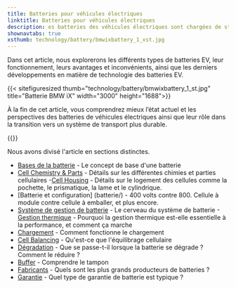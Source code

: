```yaml
---
title: Batteries pour véhicules électriques
linktitle: Batteries pour véhicules électriques
description: es batteries des véhicules électriques sont chargées de stocker l'énergie qui alimente le moteur électrique du véhicule et jouent un rôle essentiel dans la détermination des performances, de l'autonomie et du coût global d'un véhicule électrique.
shownavtabs: true
xsthumb: technology/battery/bmwixbattery_1_xst.jpg
---
```

<!-- markdownlint-disable MD033 -->

Dans cet article, nous explorerons les différents types de batteries EV, leur fonctionnement, leurs avantages et inconvénients, ainsi que les derniers développements en matière de technologie des batteries EV.

{{< sitefiguresized thumb="technology/battery/bmwixbattery_1_st.jpg" title="Batterie BMW iX" width="3000" height="1688">}}

À la fin de cet article, vous comprendrez mieux l’état actuel et les perspectives des batteries de véhicules électriques ainsi que leur rôle dans la transition vers un système de transport plus durable.

{{<evkxdisplayaddarticle />}}

Nous avons divisé l'article en sections distinctes.

- [Bases de la batterie](basic/) - Le concept de base d'une batterie
- [Cell Chemistry & Parts](cellchemistry/) - Détails sur les différentes chimies et parties cellulaires
-[Cell Housing](cell/) - Détails sur le logement des cellules comme la pochette, le prismatique, la lame et le cylindrique.
- [Batterie et configuration] (batterie/) - 400 volts contre 800. Cellule à module contre cellule à emballer, et plus encore.
- [Système de gestion de batterie](batterymanagment/) - Le cerveau du système de batterie
-[Gestion thermique](thermalmanagement/) - Pourquoi la gestion thermique est-elle essentielle à la performance, et comment ça marche
- [Chargement](chargement/) - Comment fonctionne le chargement
- [Cell Balancing](cellbalancing/) - Qu'est-ce que l'équilibrage cellulaire
- [Dégradation](dégradation/) - Que se passe-t-il lorsque la batterie se dégrade ? Comment le réduire ?
- [Buffer](buffer/) - Comprendre le tampon
- [Fabricants](fabricants/) - Quels sont les plus grands producteurs de batteries ?
- [Garantie](garantie/) - Quel type de garantie de batterie est typique ?
